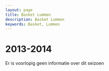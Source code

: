 ```yaml
---
layout: page
title: Basket Lummen
description: Basket Lummen
keywords: Basket, Lummen
---
```


# 2013-2014

Er is voorlopig geen informatie over dit seizoen